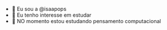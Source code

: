 - 👋 Eu sou a @isaapops
- 👀 Eu tenho interesse em estudar
- 🌱 NO momento estou estudando pensamento computacional

